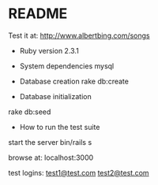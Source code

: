 # README

Test it at: http://www.albertbing.com/songs

* Ruby version
2.3.1

* System dependencies
mysql

* Database creation
rake db:create

* Database initialization

rake db:seed

* How to run the test suite

start the server
 bin/rails s
 
 browse at:
 localhost:3000
 
 test logins:
 test1@test.com
 test2@test.com

